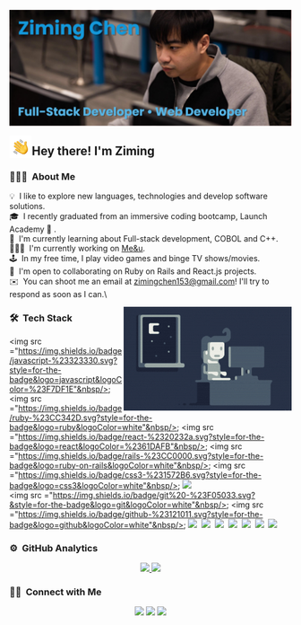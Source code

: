 ![Ziming Chen Banner](https://raw.githubusercontent.com/Ziming15/Ziming15/main/assets/banner.png)

<img alt="Night Coding" src="./assets/Hand%20Wave.gif" width='40' align="left"/><h2>Hey there! I'm Ziming</h2>

<!-- ## 👋 &nbsp;Hey there! I'm Ziming -->

### 👨🏻‍💻 &nbsp;About Me

💡 &nbsp;I like to explore new languages, technologies and develop software solutions.\
🎓 &nbsp;I recently graduated from an immersive coding bootcamp, Launch Academy 🚀 .\
🌱 &nbsp;I'm currently learning about Full-stack development, COBOL and C++.\
👨🏻‍💻 &nbsp;I'm currently working on [Me&u](http://meanu.onrender.com/).\
🕹️ &nbsp;In my free time, I play video games and binge TV shows/movies.\
🤝 &nbsp;I'm open to collaborating on Ruby on Rails and React.js projects.\
✉️ &nbsp;You can shoot me an email at zimingchen153@gmail.com! I'll try to respond as soon as I can.\

<img alt="Night Coding" src="https://raw.githubusercontent.com/ziming15/ziming15/main/assets/Night-Coding.gif" align="right"/>

### 🛠 &nbsp;Tech Stack

<img src ="https://img.shields.io/badge/javascript-%23323330.svg?style=for-the-badge&logo=javascript&logoColor=%23F7DF1E"&nbsp/>;
<img src ="https://img.shields.io/badge/ruby-%23CC342D.svg?style=for-the-badge&logo=ruby&logoColor=white"&nbsp/>;
<img src ="https://img.shields.io/badge/react-%2320232a.svg?style=for-the-badge&logo=react&logoColor=%2361DAFB"&nbsp/>;
<img src ="https://img.shields.io/badge/rails-%23CC0000.svg?style=for-the-badge&logo=ruby-on-rails&logoColor=white"&nbsp/>;
<img src ="https://img.shields.io/badge/css3-%231572B6.svg?style=for-the-badge&logo=css3&logoColor=white"&nbsp/>;
<img src ="https://img.shields.io/badge/html5-%23E34F26.svg?style=for-the-badge&logo=html5&logoColor=white"/>\
<img src ="https://img.shields.io/badge/git%20-%23F05033.svg?&style=for-the-badge&logo=git&logoColor=white"&nbsp/>;
<img src ="https://img.shields.io/badge/github-%23121011.svg?style=for-the-badge&logo=github&logoColor=white"&nbsp/>;
<img src ="https://img.shields.io/badge/Visual%20Studio%20Code-0078d7.svg?style=for-the-badge&logo=visual-studio-code&logoColor=white"/>&nbsp;
<img src ="https://img.shields.io/badge/postgres-%23316192.svg?style=for-the-badge&logo=postgresql&logoColor=white"/>&nbsp;
<img src ="https://img.shields.io/badge/SASS-hotpink.svg?style=for-the-badge&logo=SASS&logoColor=white"/>&nbsp;
<img src ="https://img.shields.io/badge/NPM-%23000000.svg?style=for-the-badge&logo=npm&logoColor=white"/>&nbsp;
<img src ="https://img.shields.io/badge/React_Router-CA4245?style=for-the-badge&logo=react-router&logoColor=white"/>&nbsp;
<img src ="https://img.shields.io/badge/React%20Hook%20Form-%23EC5990.svg?style=for-the-badge&logo=reacthookform&logoColor=white"/>&nbsp;
<img src ="https://img.shields.io/badge/yarn-%232C8EBB.svg?style=for-the-badge&logo=yarn&logoColor=white"/>&nbsp;

### ⚙️ &nbsp;GitHub Analytics

<p align="center">
<a href="https://github.com/ziming15">
  <img height="180em" src="https://github-readme-stats-eight-theta.vercel.app/api?username=ziming15&show_icons=true&theme=algolia&include_all_commits=true&count_private=true"/>
  <img height="180em" src="https://github-readme-stats-eight-theta.vercel.app/api/top-langs/?username=ziming15&layout=compact&langs_count=8&theme=algolia"/>
</a>
</p>

### 🤝🏻 &nbsp;Connect with Me

<p align="center">
<a href="https://www.linkedin.com/in/ziming-chen1/"><img src="https://img.shields.io/badge/linkedin-%230077B5.svg?style=for-the-badge&logo=linkedin&logoColor=white"/></a>
<a href="mailto:zimingchen153@gmail.com"><img src="https://img.shields.io/badge/Gmail-D14836?style=for-the-badge&logo=gmail&logoColor=white"/></a>
<a href="https://www.facebook.com/ziming.chen.7/"><img src="https://img.shields.io/badge/Facebook-%231877F2.svg?style=for-the-badge&logo=Facebook&logoColor=white"/></a>
</p>
